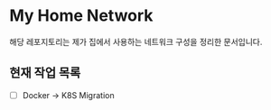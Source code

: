 # My Home Network

해당 레포지토리는 제가 집에서 사용하는 네트워크 구성을 정리한 문서입니다.

## 현재 작업 목록

- [ ] Docker -> K8S Migration
